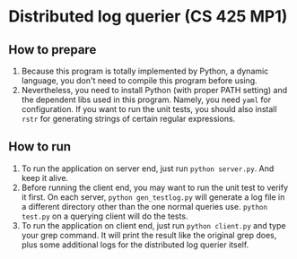 # Distributed log querier (CS 425 MP1)

## How to prepare

1. Because this program is totally implemented by Python, a dynamic language, you don't need to compile this program before using.
2. Nevertheless, you need to install Python (with proper PATH setting) and the dependent libs used in this program. Namely, you need `yaml` for configuration. If you want to run the unit tests, you should also install `rstr` for generating strings of certain regular expressions.

## How to run

1. To run the application on server end, just run `python server.py`. And keep it alive.
2. Before running the client end, you may want to run the unit test to verify it first. On each server, `python gen_testlog.py` will generate a log file in a different directory other than the one normal queries use. `python test.py` on a querying client will do the tests.
3. To run the application on client end, just run `python client.py` and type your grep command. It will print the result like the original grep does, plus some additional logs for the distributed log querier itself.